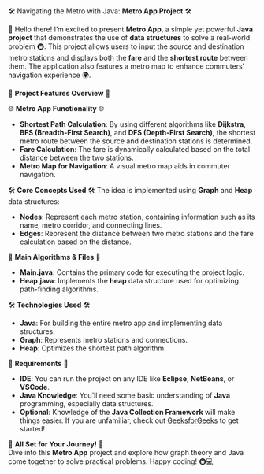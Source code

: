 🛠️ Navigating the Metro with Java: **Metro App Project** 🛠️

🎉 Hello there! I’m excited to present **Metro App**, a simple yet powerful **Java project** that demonstrates the use of **data structures** to solve a real-world problem 🚇. This project allows users to input the source and destination metro stations and displays both the **fare** and the **shortest route** between them. The application also features a metro map to enhance commuters' navigation experience 🌍.
    
🚀 **Project Features Overview** 🚀 

🌐 **Metro App Functionality** 🌐
- **Shortest Path Calculation**: By using different algorithms like **Dijkstra**, **BFS (Breadth-First Search)**, and **DFS (Depth-First Search)**, the shortest metro route between the source and destination stations is determined.
- **Fare Calculation**: The fare is dynamically calculated based on the total distance between the two stations.
- **Metro Map for Navigation**: A visual metro map aids in commuter navigation.

🛠️ **Core Concepts Used** 🛠️
The idea is implemented using **Graph** and **Heap** data structures:
- **Nodes**: Represent each metro station, containing information such as its name, metro corridor, and connecting lines.
- **Edges**: Represent the distance between two metro stations and the fare calculation based on the distance.
  
📜 **Main Algorithms & Files** 📜
- **Main.java**: Contains the primary code for executing the project logic.
- **Heap.java**: Implements the **heap** data structure used for optimizing path-finding algorithms.

🛠️ **Technologies Used** 🛠️
- **Java**: For building the entire metro app and implementing data structures.
- **Graph**: Represents metro stations and connections.
- **Heap**: Optimizes the shortest path algorithm.

🚀 **Requirements** 🚀               
- **IDE**: You can run the project on any IDE like **Eclipse**, **NetBeans**, or **VSCode**.
- **Java Knowledge**: You’ll need some basic understanding of **Java** programming, especially data structures.
- **Optional**: Knowledge of the **Java Collection Framework** will make things easier. If you are unfamiliar, check out [GeeksforGeeks](https://www.geeksforgeeks.org/collections-in-java-2/) to get started!

🌟 **All Set for Your Journey!** 🌟  
Dive into this **Metro App** project and explore how graph theory and Java come together to solve practical problems. Happy coding! 🚇💻
